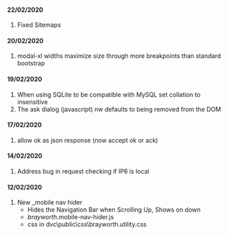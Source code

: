 #### 22/02/2020
1. Fixed Sitemaps

#### 20/02/2020
1. modal-xl widths maximize size through more breakpoints than standard bootstrap

#### 19/02/2020
1. When using SQLite to be compatible with MySQL set collation to insensitive
1. The ask dialog (javascript) nw defaults to being removed from the DOM

#### 17/02/2020
1. allow ok as json response (now accept ok or ack)

#### 14/02/2020
1. Address bug in request checking if IP6 is local

#### 12/02/2020
1. New _mobile nav hider
   * Hides the Navigation Bar when Scrolling Up, Shows on down
   * _brayworth_.mobile-nav-hider.js
   * css in dvc\public\css\brayworth.utility.css